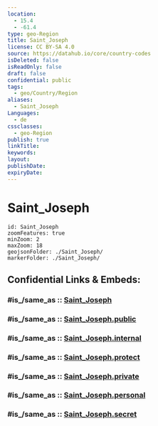 ```yaml
---
location:
  - 15.4
  - -61.4
type: geo-Region
title: Saint_Joseph
license: CC BY-SA 4.0
source: https://datahub.io/core/country-codes
isDeleted: false
isReadOnly: false
draft: false
confidential: public
tags:
  - geo/Country/Region
aliases:
  - Saint_Joseph
Languages:
  - de
cssclasses:
  - geo-Region
publish: true
linkTitle:
keywords:
layout:
publishDate:
expiryDate:
---
```


# Saint_Joseph

```leaflet
id: Saint_Joseph
zoomFeatures: true 
minZoom: 2 
maxZoom: 18
geojsonFolder: ./Saint_Joseph/
markerFolder: ./Saint_Joseph/
```


## Confidential Links & Embeds: 

### #is_/same_as :: [Saint_Joseph](/_Standards/Earth/Continent/America~Caribbean/Dominica/parishes~Dominica/Saint_Joseph.md) 

### #is_/same_as :: [Saint_Joseph.public](/_public/Earth/Continent/America~Caribbean/Dominica/parishes~Dominica/Saint_Joseph.public.md) 

### #is_/same_as :: [Saint_Joseph.internal](/_internal/Earth/Continent/America~Caribbean/Dominica/parishes~Dominica/Saint_Joseph.internal.md) 

### #is_/same_as :: [Saint_Joseph.protect](/_protect/Earth/Continent/America~Caribbean/Dominica/parishes~Dominica/Saint_Joseph.protect.md) 

### #is_/same_as :: [Saint_Joseph.private](/_private/Earth/Continent/America~Caribbean/Dominica/parishes~Dominica/Saint_Joseph.private.md) 

### #is_/same_as :: [Saint_Joseph.personal](/_personal/Earth/Continent/America~Caribbean/Dominica/parishes~Dominica/Saint_Joseph.personal.md) 

### #is_/same_as :: [Saint_Joseph.secret](/_secret/Earth/Continent/America~Caribbean/Dominica/parishes~Dominica/Saint_Joseph.secret.md)

